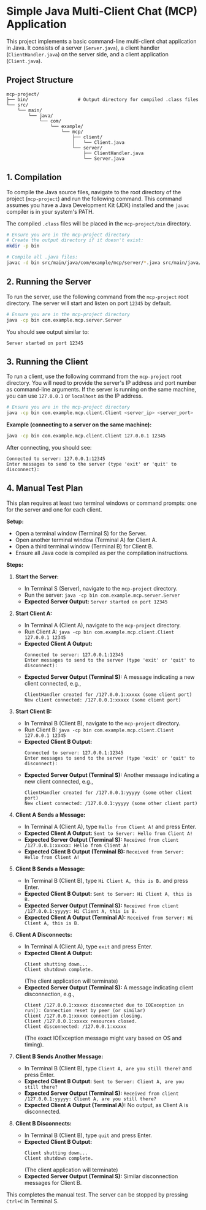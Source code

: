 # Simple Java Multi-Client Chat (MCP) Application

This project implements a basic command-line multi-client chat application in Java.
It consists of a server (`Server.java`), a client handler (`ClientHandler.java`) on the server side,
and a client application (`Client.java`).

## Project Structure

```
mcp-project/
├── bin/                  # Output directory for compiled .class files
└── src/
    └── main/
        └── java/
            └── com/
                └── example/
                    └── mcp/
                        ├── client/
                        │   └── Client.java
                        └── server/
                            ├── ClientHandler.java
                            └── Server.java
```

## 1. Compilation

To compile the Java source files, navigate to the root directory of the project (`mcp-project`)
and run the following command. This command assumes you have a Java Development Kit (JDK) installed
and the `javac` compiler is in your system's PATH.

The compiled `.class` files will be placed in the `mcp-project/bin` directory.

```bash
# Ensure you are in the mcp-project directory
# Create the output directory if it doesn't exist:
mkdir -p bin

# Compile all .java files:
javac -d bin src/main/java/com/example/mcp/server/*.java src/main/java/com/example/mcp/client/*.java
```

## 2. Running the Server

To run the server, use the following command from the `mcp-project` root directory.
The server will start and listen on port `12345` by default.

```bash
# Ensure you are in the mcp-project directory
java -cp bin com.example.mcp.server.Server
```

You should see output similar to:
```
Server started on port 12345
```

## 3. Running the Client

To run a client, use the following command from the `mcp-project` root directory.
You will need to provide the server's IP address and port number as command-line arguments.
If the server is running on the same machine, you can use `127.0.0.1` or `localhost` as the IP address.

```bash
# Ensure you are in the mcp-project directory
java -cp bin com.example.mcp.client.Client <server_ip> <server_port>
```

**Example (connecting to a server on the same machine):**
```bash
java -cp bin com.example.mcp.client.Client 127.0.0.1 12345
```

After connecting, you should see:
```
Connected to server: 127.0.0.1:12345
Enter messages to send to the server (type 'exit' or 'quit' to disconnect):
```

## 4. Manual Test Plan

This plan requires at least two terminal windows or command prompts: one for the server and one for each client.

**Setup:**
*   Open a terminal window (Terminal S) for the Server.
*   Open another terminal window (Terminal A) for Client A.
*   Open a third terminal window (Terminal B) for Client B.
*   Ensure all Java code is compiled as per the compilation instructions.

**Steps:**

1.  **Start the Server:**
    *   In Terminal S (Server), navigate to the `mcp-project` directory.
    *   Run the server: `java -cp bin com.example.mcp.server.Server`
    *   **Expected Server Output:** `Server started on port 12345`

2.  **Start Client A:**
    *   In Terminal A (Client A), navigate to the `mcp-project` directory.
    *   Run Client A: `java -cp bin com.example.mcp.client.Client 127.0.0.1 12345`
    *   **Expected Client A Output:**
        ```
        Connected to server: 127.0.0.1:12345
        Enter messages to send to the server (type 'exit' or 'quit' to disconnect):
        ```
    *   **Expected Server Output (Terminal S):** A message indicating a new client connected, e.g.,
        ```
        ClientHandler created for /127.0.0.1:xxxxx (some client port)
        New client connected: /127.0.0.1:xxxxx (some client port)
        ```

3.  **Start Client B:**
    *   In Terminal B (Client B), navigate to the `mcp-project` directory.
    *   Run Client B: `java -cp bin com.example.mcp.client.Client 127.0.0.1 12345`
    *   **Expected Client B Output:**
        ```
        Connected to server: 127.0.0.1:12345
        Enter messages to send to the server (type 'exit' or 'quit' to disconnect):
        ```
    *   **Expected Server Output (Terminal S):** Another message indicating a new client connected, e.g.,
        ```
        ClientHandler created for /127.0.0.1:yyyyy (some other client port)
        New client connected: /127.0.0.1:yyyyy (some other client port)
        ```

4.  **Client A Sends a Message:**
    *   In Terminal A (Client A), type `Hello from Client A!` and press Enter.
    *   **Expected Client A Output:** `Sent to Server: Hello from Client A!`
    *   **Expected Server Output (Terminal S):** `Received from client /127.0.0.1:xxxxx: Hello from Client A!`
    *   **Expected Client B Output (Terminal B):** `Received from Server: Hello from Client A!`

5.  **Client B Sends a Message:**
    *   In Terminal B (Client B), type `Hi Client A, this is B.` and press Enter.
    *   **Expected Client B Output:** `Sent to Server: Hi Client A, this is B.`
    *   **Expected Server Output (Terminal S):** `Received from client /127.0.0.1:yyyyy: Hi Client A, this is B.`
    *   **Expected Client A Output (Terminal A):** `Received from Server: Hi Client A, this is B.`

6.  **Client A Disconnects:**
    *   In Terminal A (Client A), type `exit` and press Enter.
    *   **Expected Client A Output:**
        ```
        Client shutting down...
        Client shutdown complete.
        ```
        (The client application will terminate)
    *   **Expected Server Output (Terminal S):** A message indicating client disconnection, e.g.,
        ```
        Client /127.0.0.1:xxxxx disconnected due to IOException in run(): Connection reset by peer (or similar)
        Client /127.0.0.1:xxxxx connection closing.
        Client /127.0.0.1:xxxxx resources closed.
        Client disconnected: /127.0.0.1:xxxxx
        ```
        (The exact IOException message might vary based on OS and timing).

7.  **Client B Sends Another Message:**
    *   In Terminal B (Client B), type `Client A, are you still there?` and press Enter.
    *   **Expected Client B Output:** `Sent to Server: Client A, are you still there?`
    *   **Expected Server Output (Terminal S):** `Received from client /127.0.0.1:yyyyy: Client A, are you still there?`
    *   **Expected Client A Output (Terminal A):** No output, as Client A is disconnected.

8.  **Client B Disconnects:**
    *   In Terminal B (Client B), type `quit` and press Enter.
    *   **Expected Client B Output:**
        ```
        Client shutting down...
        Client shutdown complete.
        ```
        (The client application will terminate)
    *   **Expected Server Output (Terminal S):** Similar disconnection messages for Client B.

This completes the manual test. The server can be stopped by pressing `Ctrl+C` in Terminal S.
```
